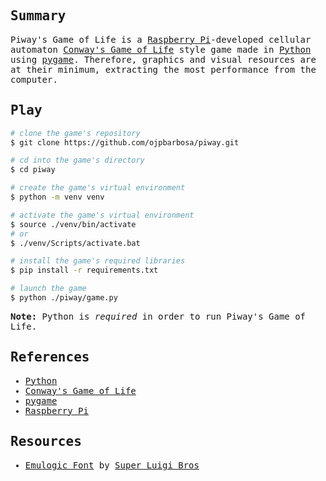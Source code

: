 <samp>
  <h2>Summary</h2>
  <p>
    Piway's Game of Life is a <a href="https://www.raspberrypi.org/">Raspberry Pi</a>-developed cellular automaton <a href="https://en.wikipedia.org/wiki/Conway%27s_Game_of_Life">Conway's Game of Life</a> style game made in <a href="https://www.python.org/">Python</a> using <a href="https://www.pygame.org/">pygame</a>. Therefore, graphics and visual resources are at their minimum, extracting the most performance from the computer.
  </p>
  <h2>Play</h2>

  ```bash
  # clone the game's repository
  $ git clone https://github.com/ojpbarbosa/piway.git

  # cd into the game's directory
  $ cd piway

  # create the game's virtual environment
  $ python -m venv venv

  # activate the game's virtual environment
  $ source ./venv/bin/activate
  # or
  $ ./venv/Scripts/activate.bat

  # install the game's required libraries
  $ pip install -r requirements.txt

  # launch the game
  $ python ./piway/game.py
  ```
  <b>Note:</b> Python is <i>required</i> in order to run Piway's Game of Life.

  <h2>References</h2>
  <ul>
    <li><a href="https://www.python.org/">Python</a></li>
    <li><a href="https://en.wikipedia.org/wiki/Conway%27s_Game_of_Life">Conway's Game of Life</a></li>
    <li><a href="https://www.pygame.org/">pygame</a></li>
    <li><a href="https://www.raspberrypi.org/">Raspberry Pi</a></li>
  </ul>

  <h2>Resources</h2>
  <ul>
    <li><a href="http://www.superluigibros.com/downloads/fonts/emulogic_font.zip">Emulogic Font</a> by <a href="http://www.superluigibros.com/">Super Luigi Bros</a>
  </ul>
</samp>

